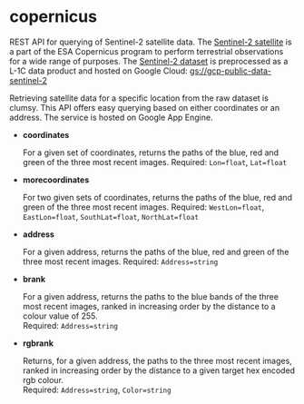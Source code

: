 # copernicus
REST API for querying of Sentinel-2 satellite data. The [Sentinel-2 satellite](https://en.wikipedia.org/wiki/Sentinel-2) is a part of the ESA Copernicus program to perform terrestrial observations for a wide range of purposes. The [Sentinel-2 dataset](https://cloud.google.com/storage/docs/public-datasets/sentinel-2) is preprocessed as a L-1C data product and hosted on Google Cloud: [gs://gcp-public-data-sentinel-2](https://console.cloud.google.com/storage/browser/gcp-public-data-sentinel-2/)

Retrieving satellite data for a specific location from the raw dataset is clumsy. This API offers easy querying based on either coordinates or an address. The service is hosted on Google App Engine.

*  **coordinates** 
   
   For a given set of coordinates, returns the paths of the blue, red and green of the three most recent images.
   Required:
   `Lon=float`,
   `Lat=float`
   
*  **morecoordinates** 
    
    For two given sets of coordinates, returns the paths of the blue, red and green of the three most recent images.        Required:
   `WestLon=float`,
   `EastLon=float`,
   `SouthLat=float`,
   `NorthLat=float`
   
*  **address** 

    For a given address, returns the paths of the blue, red and green of the three most recent images.
    Required:
    `Address=string`

*  **brank** 

    For a given address, returns the paths to the blue bands of the three most recent images, ranked in increasing order by  the distance to a colour value of 255.    
    Required:
    `Address=string`
    
*  **rgbrank** 

    Returns, for a given address, the paths to the three most recent images, ranked in increasing order by the distance to a given target hex encoded rgb colour.  
    Required:
    `Address=string`,
    `Color=string`



